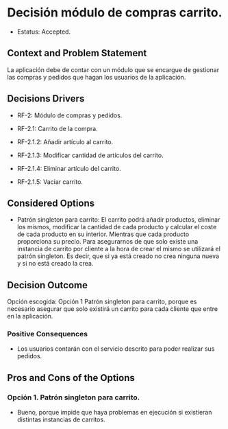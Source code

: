 # Decisión módulo de compras carrito. 

* Estatus: Accepted. 

 

## Context and Problem Statement 

La aplicación debe de contar con un módulo que se encargue de gestionar las compras y pedidos que hagan los usuarios de la aplicación. 

 

## Decisions Drivers 

* RF-2: Módulo de compras y pedidos. 

* RF-2.1: Carrito de la compra. 

* RF-2.1.2: Añadir artículo al carrito. 

* RF-2.1.3: Modificar cantidad de artículos del carrito. 

* RF-2.1.4: Eliminar artículo del carrito. 

* RF-2.1.5: Vaciar carrito. 

 

## Considered Options 

* Patrón singleton para carrito: El carrito podrá añadir productos, eliminar los mismos, modificar la cantidad de cada producto y calcular el coste de cada producto en su interior. Mientras que cada producto proporciona su precio. Para asegurarnos de que solo existe una instancia de carrito por cliente a la hora de crear el mismo se utilizará el patrón singleton. Es decir, que si ya está creado no crea ninguna nueva y si no está creado la crea. 
 

## Decision Outcome 

Opción escogida: Opción 1 Patrón singleton para carrito, porque es necesario asegurar que solo existirá un carrito para cada cliente que entre en la aplicación. 

 

### Positive Consequences 

* Los usuarios contarán con el servicio descrito para poder realizar sus pedidos. 

 

## Pros and Cons of the Options 

### Opción 1. Patrón singleton para carrito.  

* Bueno, porque impide que haya problemas en ejecución si existieran distintas instancias de carritos. 